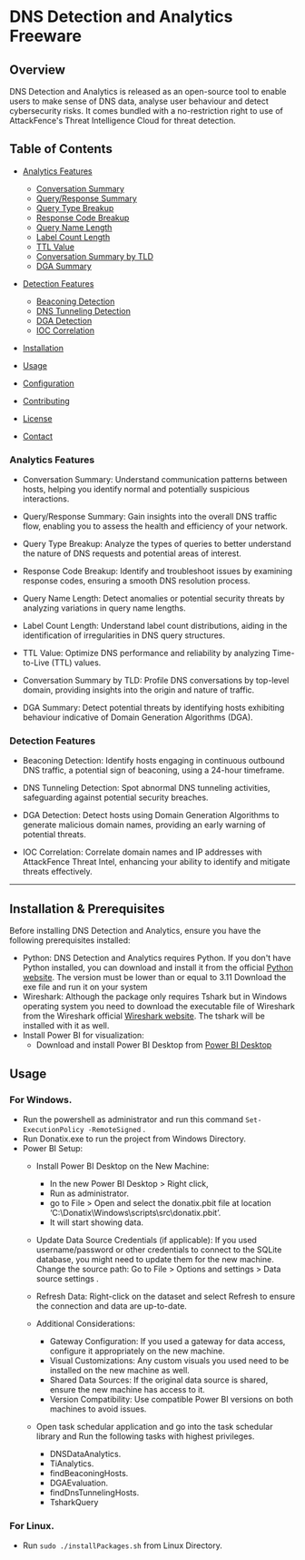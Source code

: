 # DNS Detection and Analytics Freeware

## Overview
DNS Detection and Analytics is released as an open-source tool to enable users to make sense of DNS data, analyse user behaviour and detect cybersecurity risks. It comes bundled with a no-restriction right to use of AttackFence's Threat Intelligence Cloud for threat detection.

## Table of Contents
- [Analytics Features](#analytics-features)
  - [Conversation Summary](#conversation-summary)
  - [Query/Response Summary](#queryresponse-summary)
  - [Query Type Breakup](#query-type-breakup)
  - [Response Code Breakup](#response-code-breakup)
  - [Query Name Length](#query-name-length)
  - [Label Count Length](#label-count-length)
  - [TTL Value](#ttl-value)
  - [Conversation Summary by TLD](#conversation-summary-by-tld)
  - [DGA Summary](#dga-summary)

- [Detection Features](#detection-features)
  - [Beaconing Detection](#beaconing-detection)
  - [DNS Tunneling Detection](#dns-tunneling-detection)
  - [DGA Detection](#dga-detection)
  - [IOC Correlation](#ioc-correlation)

- [Installation](#installation)
- [Usage](#usage)
- [Configuration](#configuration)
- [Contributing](#contributing)
- [License](#license)
- [Contact](#contact)

### Analytics Features
- Conversation Summary: Understand communication patterns between hosts, helping you identify normal and potentially suspicious interactions.

- Query/Response Summary: Gain insights into the overall DNS traffic flow, enabling you to assess the health and efficiency of your network.

- Query Type Breakup: Analyze the types of queries to better understand the nature of DNS requests and potential areas of interest.

- Response Code Breakup: Identify and troubleshoot issues by examining response codes, ensuring a smooth DNS resolution process.

- Query Name Length: Detect anomalies or potential security threats by analyzing variations in query name lengths.

- Label Count Length: Understand label count distributions, aiding in the identification of irregularities in DNS query structures.

- TTL Value: Optimize DNS performance and reliability by analyzing Time-to-Live (TTL) values.
- Conversation Summary by TLD: Profile DNS conversations by top-level domain, providing insights into the origin and nature of traffic.

- DGA Summary: Detect potential threats by identifying hosts exhibiting behaviour indicative of Domain Generation Algorithms (DGA).

### Detection Features
- Beaconing Detection: 
Identify hosts engaging in continuous outbound DNS traffic, a potential sign of beaconing, using a 24-hour timeframe.

- DNS Tunneling Detection: 
Spot abnormal DNS tunneling activities, safeguarding against potential security breaches.

- DGA Detection: 
Detect hosts using Domain Generation Algorithms to generate malicious domain names, providing an early warning of potential threats.

- IOC Correlation: 
Correlate domain names and IP addresses with AttackFence Threat Intel, enhancing your ability to identify and mitigate threats effectively.

-----

## Installation & Prerequisites

Before installing DNS Detection and Analytics, ensure you have the following prerequisites installed:

- Python: DNS Detection and Analytics requires Python. If you don't have Python installed, you can download and install it from the official [Python website](https://www.python.org/downloads/). The version must be lower than or equal to 3.11
  Download the exe file and run it on your system
- Wireshark: Although the package only requires Tshark but in Windows operating system you need to download the executable file of Wireshark from the Wireshark official [Wireshark website](https://www.wireshark.org/download.html). The tshark will be installed with it as well.
- Install Power BI for visualization:
  - Download and install Power BI Desktop from [Power BI Desktop](https://powerbi.microsoft.com/en-us/desktop/) 

## Usage
### For Windows.
  - Run the powershell as administrator and run this command ```Set-ExecutionPolicy -RemoteSigned``` .
  - Run Donatix.exe to run the project from Windows Directory.
  - Power BI Setup:
    - Install Power BI Desktop on the New Machine:
      - In the new Power BI Desktop > Right click,  
      - Run as administrator.
      - go to File > Open and select the donatix.pbit file at location ‘C:\Donatix\Windows\scripts\src\donatix.pbit’.
      - It will start showing data.
    
    - Update Data Source Credentials (if applicable):
    If you used username/password or other credentials to connect to the SQLite database, you might need to update them for the new machine.
    Change the source path: Go to File > Options and settings > Data source settings  .
    
    - Refresh Data:
    Right-click on the dataset and select Refresh to ensure the connection and data are up-to-date.
    
    - Additional Considerations:
      - Gateway Configuration: If you used a gateway for data access, configure it appropriately on the new machine.
      - Visual Customizations: Any custom visuals you used need to be installed on the new machine as well.
      - Shared Data Sources: If the original data source is shared, ensure the new machine has access to it.
      - Version Compatibility: Use compatible Power BI versions on both machines to avoid issues.

    - Open task schedular application and go into the task schedular library and Run the following tasks with highest privileges.
      -   DNSDataAnalytics.
      -   TiAnalytics.
      -   findBeaconingHosts.
      -   DGAEvaluation.
      -   findDnsTunnelingHosts.
      -   TsharkQuery
      
### For Linux.
  - Run ``` sudo ./installPackages.sh ``` from Linux Directory.
